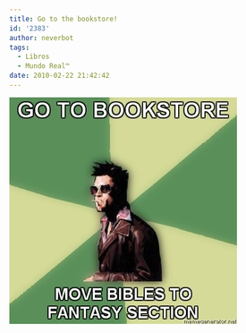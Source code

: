 ```yaml
---
title: Go to the bookstore!
id: '2383'
author: neverbot
tags:
  - Libros
  - Mundo Real™
date: 2010-02-22 21:42:42
---
```


![201002222142.jpg](./go-to-the-bookstore/201002222142.jpg)